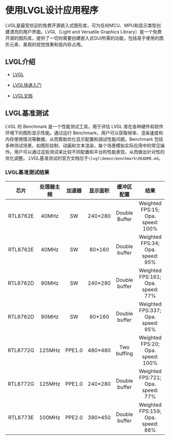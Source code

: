 # 使用LVGL设计应用程序

LVGL是最受欢迎的免费开源嵌入式图形库，可为任何MCU、MPU和显示类型创建漂亮的用户界面。LVGL（Light and Versatile Graphics Library）是一个免费开源的图形库，提供了一切你需要创建嵌入式GUI所需的功能，包括易于使用的图形元素、美观的视觉效果和低内存占用。

## LVGL介绍

- [LVGL](https://lvgl.io/)

- [LVGL快速入门](https://lvgl.io/get-started)

- [LVGL文档](https://docs.lvgl.io/master/intro/index.html)

## LVGL基准测试

LVGL 的 Benchmark 是一个性能测试工具，用于评估 LVGL 库在各种硬件和软件环境下的图形显示性能。通过运行 Benchmark，用户可以获取帧率、渲染速度和内存使用情况等数据，从而帮助优化显示配置和调试性能问题。Benchmark 包括多种测试场景，如图形绘制、动画和文本渲染，每个场景模拟实际应用中的常见操作。用户可以通过这些测试来比较不同配置和平台的性能表现，从而做出针对性的优化调整。
LVGL基准测试的官方文档位于`\lvgl\demos\benchmark\README.md`。

### LVGL基准测试结果

|   芯片   | 处理器主频 | 加速器 | 显示面积 |   缓冲区配置  |                结果               |
|:--------:|:----------:|:------:|:--------:|:-------------:|:---------------------------------:|
| RTL8762E |    40MHz   |   SW   |  240*280 | Double Buffer | Weighted FPS:15; Opa. speed: 100% |
| RTL8762E |    40MHz   |   SW   |  80*160  | Double buffer |  Weighted FPS:34; Opa. speed: 95% |
| RTL8762D |    90MHz   |   SW   |  240*280 | Double buffer | Weighted FPS:161; Opa. speed: 77% |
| RTL8762D |    90MHz   |   SW   |  80*160  | Double buffer | Weighted FPS:337; Opa. speed: 95% |
| RTL8772G |   125MHz   | PPE1.0 |  480*480 |  Two buffing  | Weighted FPS:20; Opa. speed: 100% |
| RTL8772G |   125MHz   | PPE1.0 |  240*280 | Double buffer | Weighted FPS:721; Opa. speed: 77% |
| RTL8773E |   100MHz   | PPE2.0 |  390*450 | Double buffer | Weighted FPS:159; Opa. speed: 86% |

